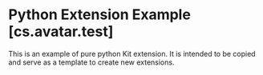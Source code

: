 # Python Extension Example [cs.avatar.test]

This is an example of pure python Kit extension. It is intended to be copied and serve as a template to create new extensions.


